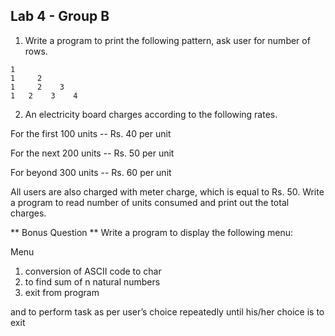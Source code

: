 ## Lab 4 - Group B

1. Write a program to print the following pattern, ask user for number of rows.

```
1
1	  2
1	  2    3
1   2    3    4
```

2. An electricity board charges according to the following rates.

For the first 100 units -- Rs. 40 per unit

For the next 200 units -- Rs. 50 per unit

For beyond 300 units -- Rs. 60 per unit

All users are also charged with meter charge, which is equal to Rs. 50. Write a program to read number of units consumed and print out the total charges.

** Bonus Question **
Write a program to display the following menu:

Menu

1. conversion of ASCII code to char
2. to find sum of n natural numbers
3. exit from program

and to perform task as per user’s choice repeatedly until his/her choice is to exit
